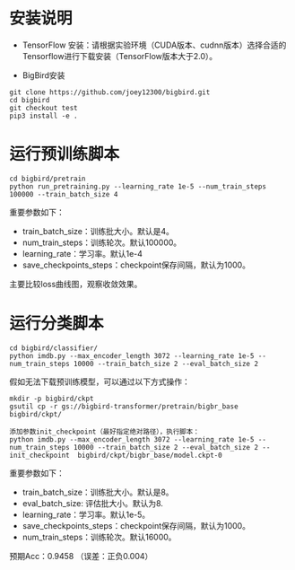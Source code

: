 # 安装说明
* TensorFlow 安装：请根据实验环境（CUDA版本、cudnn版本）选择合适的Tensorflow进行下载安装（TensorFlow版本大于2.0）。

* BigBird安装

```
git clone https://github.com/joey12300/bigbird.git
cd bigbird
git checkout test
pip3 install -e .
```

# 运行预训练脚本

```
cd bigbird/pretrain
python run_pretraining.py --learning_rate 1e-5 --num_train_steps 100000 --train_batch_size 4
```

重要参数如下：
* train_batch_size：训练批大小。默认是4。
* num_train_steps：训练轮次。默认100000。
* learning_rate：学习率。默认1e-4
* save_checkpoints_steps：checkpoint保存间隔，默认为1000。

主要比较loss曲线图，观察收敛效果。


# 运行分类脚本

```
cd bigbird/classifier/
python imdb.py --max_encoder_length 3072 --learning_rate 1e-5 --num_train_steps 10000 --train_batch_size 2 --eval_batch_size 2
```
假如无法下载预训练模型，可以通过以下方式操作：

```
mkdir -p bigbird/ckpt
gsutil cp -r gs://bigbird-transformer/pretrain/bigbr_base bigbird/ckpt/

添加参数init_checkpoint（最好指定绝对路径），执行脚本：
python imdb.py --max_encoder_length 3072 --learning_rate 1e-5 --num_train_steps 10000 --train_batch_size 2 --eval_batch_size 2 --init_checkpoint  bigbird/ckpt/bigbr_base/model.ckpt-0
```


重要参数如下：
* train_batch_size：训练批大小。默认是8。
* eval_batch_size: 评估批大小。默认为8.
* learning_rate：学习率。默认1e-5。
* save_checkpoints_steps：checkpoint保存间隔，默认为1000。
* num_train_steps：训练轮次。默认16000。

预期Acc：0.9458 （误差：正负0.004）

